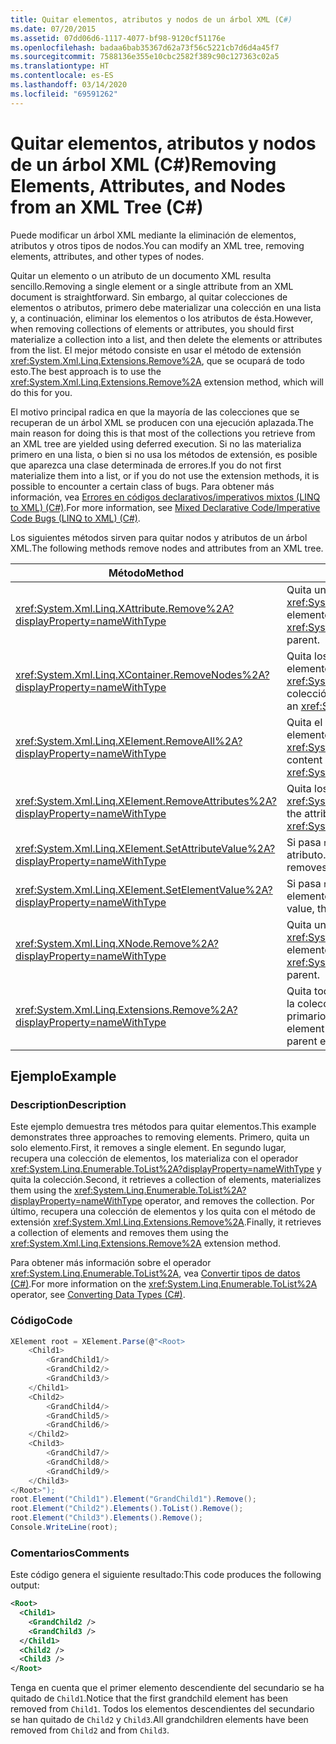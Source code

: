 ```yaml
---
title: Quitar elementos, atributos y nodos de un árbol XML (C#)
ms.date: 07/20/2015
ms.assetid: 07dd06d6-1117-4077-bf98-9120cf51176e
ms.openlocfilehash: badaa6bab35367d62a73f56c5221cb7d6d4a45f7
ms.sourcegitcommit: 7588136e355e10cbc2582f389c90c127363c02a5
ms.translationtype: HT
ms.contentlocale: es-ES
ms.lasthandoff: 03/14/2020
ms.locfileid: "69591262"
---
```

# <a name="removing-elements-attributes-and-nodes-from-an-xml-tree-c"></a><span data-ttu-id="002e1-102">Quitar elementos, atributos y nodos de un árbol XML (C#)</span><span class="sxs-lookup"><span data-stu-id="002e1-102">Removing Elements, Attributes, and Nodes from an XML Tree (C#)</span></span>

<span data-ttu-id="002e1-103">Puede modificar un árbol XML mediante la eliminación de elementos, atributos y otros tipos de nodos.</span><span class="sxs-lookup"><span data-stu-id="002e1-103">You can modify an XML tree, removing elements, attributes, and other types of nodes.</span></span>

<span data-ttu-id="002e1-104">Quitar un elemento o un atributo de un documento XML resulta sencillo.</span><span class="sxs-lookup"><span data-stu-id="002e1-104">Removing a single element or a single attribute from an XML document is straightforward.</span></span> <span data-ttu-id="002e1-105">Sin embargo, al quitar colecciones de elementos o atributos, primero debe materializar una colección en una lista y, a continuación, eliminar los elementos o los atributos de ésta.</span><span class="sxs-lookup"><span data-stu-id="002e1-105">However, when removing collections of elements or attributes, you should first materialize a collection into a list, and then delete the elements or attributes from the list.</span></span> <span data-ttu-id="002e1-106">El mejor método consiste en usar el método de extensión <xref:System.Xml.Linq.Extensions.Remove%2A>, que se ocupará de todo esto.</span><span class="sxs-lookup"><span data-stu-id="002e1-106">The best approach is to use the <xref:System.Xml.Linq.Extensions.Remove%2A> extension method, which will do this for you.</span></span>

<span data-ttu-id="002e1-107">El motivo principal radica en que la mayoría de las colecciones que se recuperan de un árbol XML se producen con una ejecución aplazada.</span><span class="sxs-lookup"><span data-stu-id="002e1-107">The main reason for doing this is that most of the collections you retrieve from an XML tree are yielded using deferred execution.</span></span> <span data-ttu-id="002e1-108">Si no las materializa primero en una lista, o bien si no usa los métodos de extensión, es posible que aparezca una clase determinada de errores.</span><span class="sxs-lookup"><span data-stu-id="002e1-108">If you do not first materialize them into a list, or if you do not use the extension methods, it is possible to encounter a certain class of bugs.</span></span> <span data-ttu-id="002e1-109">Para obtener más información, vea [Errores en códigos declarativos/imperativos mixtos (LINQ to XML) (C#)](./mixed-declarative-code-imperative-code-bugs-linq-to-xml.md).</span><span class="sxs-lookup"><span data-stu-id="002e1-109">For more information, see [Mixed Declarative Code/Imperative Code Bugs (LINQ to XML) (C#)](./mixed-declarative-code-imperative-code-bugs-linq-to-xml.md).</span></span>

<span data-ttu-id="002e1-110">Los siguientes métodos sirven para quitar nodos y atributos de un árbol XML.</span><span class="sxs-lookup"><span data-stu-id="002e1-110">The following methods remove nodes and attributes from an XML tree.</span></span>

|<span data-ttu-id="002e1-111">Método</span><span class="sxs-lookup"><span data-stu-id="002e1-111">Method</span></span>|<span data-ttu-id="002e1-112">Description</span><span class="sxs-lookup"><span data-stu-id="002e1-112">Description</span></span>|
|------------|-----------------|
|<xref:System.Xml.Linq.XAttribute.Remove%2A?displayProperty=nameWithType>|<span data-ttu-id="002e1-113">Quita un elemento <xref:System.Xml.Linq.XAttribute> de su elemento primario.</span><span class="sxs-lookup"><span data-stu-id="002e1-113">Removes an <xref:System.Xml.Linq.XAttribute> from its parent.</span></span>|
|<xref:System.Xml.Linq.XContainer.RemoveNodes%2A?displayProperty=nameWithType>|<span data-ttu-id="002e1-114">Quita los nodos secundarios de un elemento <xref:System.Xml.Linq.XContainer> de la colección.</span><span class="sxs-lookup"><span data-stu-id="002e1-114">Removes the child nodes from an <xref:System.Xml.Linq.XContainer>.</span></span>|
|<xref:System.Xml.Linq.XElement.RemoveAll%2A?displayProperty=nameWithType>|<span data-ttu-id="002e1-115">Quita el contenido y los atributos de un elemento <xref:System.Xml.Linq.XElement>.</span><span class="sxs-lookup"><span data-stu-id="002e1-115">Removes content and attributes from an <xref:System.Xml.Linq.XElement>.</span></span>|
|<xref:System.Xml.Linq.XElement.RemoveAttributes%2A?displayProperty=nameWithType>|<span data-ttu-id="002e1-116">Quita los atributos de un elemento <xref:System.Xml.Linq.XElement>.</span><span class="sxs-lookup"><span data-stu-id="002e1-116">Removes the attributes of an <xref:System.Xml.Linq.XElement>.</span></span>|
|<xref:System.Xml.Linq.XElement.SetAttributeValue%2A?displayProperty=nameWithType>|<span data-ttu-id="002e1-117">Si pasa `null` para el valor, quita el atributo.</span><span class="sxs-lookup"><span data-stu-id="002e1-117">If you pass `null` for value, then removes the attribute.</span></span>|
|<xref:System.Xml.Linq.XElement.SetElementValue%2A?displayProperty=nameWithType>|<span data-ttu-id="002e1-118">Si pasa `null` para el valor, quita el elemento secundario.</span><span class="sxs-lookup"><span data-stu-id="002e1-118">If you pass `null` for value, then removes the child element.</span></span>|
|<xref:System.Xml.Linq.XNode.Remove%2A?displayProperty=nameWithType>|<span data-ttu-id="002e1-119">Quita un elemento <xref:System.Xml.Linq.XNode> de su elemento primario.</span><span class="sxs-lookup"><span data-stu-id="002e1-119">Removes an <xref:System.Xml.Linq.XNode> from its parent.</span></span>|
|<xref:System.Xml.Linq.Extensions.Remove%2A?displayProperty=nameWithType>|<span data-ttu-id="002e1-120">Quita todos los atributos o elementos de la colección de origen de su elemento primario.</span><span class="sxs-lookup"><span data-stu-id="002e1-120">Removes every attribute or element in the source collection from its parent element.</span></span>|

## <a name="example"></a><span data-ttu-id="002e1-121">Ejemplo</span><span class="sxs-lookup"><span data-stu-id="002e1-121">Example</span></span>

### <a name="description"></a><span data-ttu-id="002e1-122">Description</span><span class="sxs-lookup"><span data-stu-id="002e1-122">Description</span></span>

<span data-ttu-id="002e1-123">Este ejemplo demuestra tres métodos para quitar elementos.</span><span class="sxs-lookup"><span data-stu-id="002e1-123">This example demonstrates three approaches to removing elements.</span></span> <span data-ttu-id="002e1-124">Primero, quita un solo elemento.</span><span class="sxs-lookup"><span data-stu-id="002e1-124">First, it removes a single element.</span></span> <span data-ttu-id="002e1-125">En segundo lugar, recupera una colección de elementos, los materializa con el operador <xref:System.Linq.Enumerable.ToList%2A?displayProperty=nameWithType> y quita la colección.</span><span class="sxs-lookup"><span data-stu-id="002e1-125">Second, it retrieves a collection of elements, materializes them using the <xref:System.Linq.Enumerable.ToList%2A?displayProperty=nameWithType> operator, and removes the collection.</span></span> <span data-ttu-id="002e1-126">Por último, recupera una colección de elementos y los quita con el método de extensión <xref:System.Xml.Linq.Extensions.Remove%2A>.</span><span class="sxs-lookup"><span data-stu-id="002e1-126">Finally, it retrieves a collection of elements and removes them using the <xref:System.Xml.Linq.Extensions.Remove%2A> extension method.</span></span>

<span data-ttu-id="002e1-127">Para obtener más información sobre el operador <xref:System.Linq.Enumerable.ToList%2A>, vea [Convertir tipos de datos (C#)](./converting-data-types.md).</span><span class="sxs-lookup"><span data-stu-id="002e1-127">For more information on the <xref:System.Linq.Enumerable.ToList%2A> operator, see [Converting Data Types (C#)](./converting-data-types.md).</span></span>

### <a name="code"></a><span data-ttu-id="002e1-128">Código</span><span class="sxs-lookup"><span data-stu-id="002e1-128">Code</span></span>

```csharp
XElement root = XElement.Parse(@"<Root>
    <Child1>
        <GrandChild1/>
        <GrandChild2/>
        <GrandChild3/>
    </Child1>
    <Child2>
        <GrandChild4/>
        <GrandChild5/>
        <GrandChild6/>
    </Child2>
    <Child3>
        <GrandChild7/>
        <GrandChild8/>
        <GrandChild9/>
    </Child3>
</Root>");
root.Element("Child1").Element("GrandChild1").Remove();
root.Element("Child2").Elements().ToList().Remove();
root.Element("Child3").Elements().Remove();
Console.WriteLine(root);
```

### <a name="comments"></a><span data-ttu-id="002e1-129">Comentarios</span><span class="sxs-lookup"><span data-stu-id="002e1-129">Comments</span></span>

<span data-ttu-id="002e1-130">Este código genera el siguiente resultado:</span><span class="sxs-lookup"><span data-stu-id="002e1-130">This code produces the following output:</span></span>

```xml
<Root>
  <Child1>
    <GrandChild2 />
    <GrandChild3 />
  </Child1>
  <Child2 />
  <Child3 />
</Root>
```

<span data-ttu-id="002e1-131">Tenga en cuenta que el primer elemento descendiente del secundario se ha quitado de `Child1`.</span><span class="sxs-lookup"><span data-stu-id="002e1-131">Notice that the first grandchild element has been removed from `Child1`.</span></span> <span data-ttu-id="002e1-132">Todos los elementos descendientes del secundario se han quitado de `Child2` y `Child3`.</span><span class="sxs-lookup"><span data-stu-id="002e1-132">All grandchildren elements have been removed from `Child2` and from `Child3`.</span></span>
